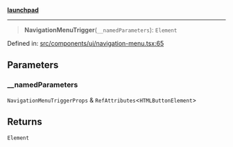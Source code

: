 [**launchpad**](index.md)

***

> **NavigationMenuTrigger**(`__namedParameters`): `Element`

Defined in: [src/components/ui/navigation-menu.tsx:65](https://github.com/victorbratov/launchpad/blob/6dd13cd77753e59ec2a031fc7279545899826925/src/components/ui/navigation-menu.tsx#L65)

## Parameters

### \_\_namedParameters

`NavigationMenuTriggerProps` & `RefAttributes`\<`HTMLButtonElement`\>

## Returns

`Element`
